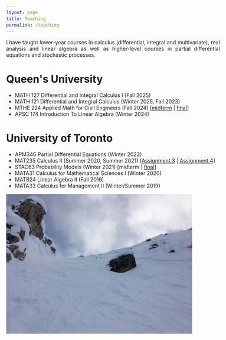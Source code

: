 ```yaml
---
layout: page
title: Teaching
permalink: /teaching
---
```


<div style='text-align: justify; width: 115%;'>
I have taught lower-year courses in calculus (differential, integral and multivariate), real analysis and linear algebra as well as higher-level courses in partial differential equations and stochastic processes.
</div>

Queen's University
======

<ul style='width:115%;'>
  <li> MATH 127 Differential and Integral Calculus I (Fall 2025) </li>
  <li> MATH 121 Differential and Integral Calculus (Winter 2025, Fall 2023) </li>
  <li> MTHE 224 Applied Math for Civil Engineers (Fall 2024) [<a href="/assets/224-midterm.pdf">midterm</a> | <a href="/assets/224-final.pdf">final</a>] </li>
  <li> APSC 174 Introduction To Linear Algebra (Winter 2024) </li>
</ul>

University of Toronto
======

<ul style='width: 115%;'>
  <li> APM346 Partial Differential Equations (Winter 2022) </li>
  <li> MAT235 Calculus II (Summer 2020, Summer 2021) [<a href="/assets/235-A3.pdf">Assignment 3</a> | <a href="/assets/235-A4.pdf">Assignment 4</a>] </li>
  <li> STAC63 Probability Models (Winter 2021) [midterm | <a href="/assets/C63-final.pdf">final</a>] </li>
  <li> MATA31 Calculus for Mathematical Sciences I (Winter 2020) </li>
  <li> MATB24 Linear Algebra II (Fall 2019) </li>
  <li> MATA33 Calculus for Management II (Winter/Summer 2019) </li>
</ul>
  
![](assets/img/KHMR_Whitewall.jpg)
